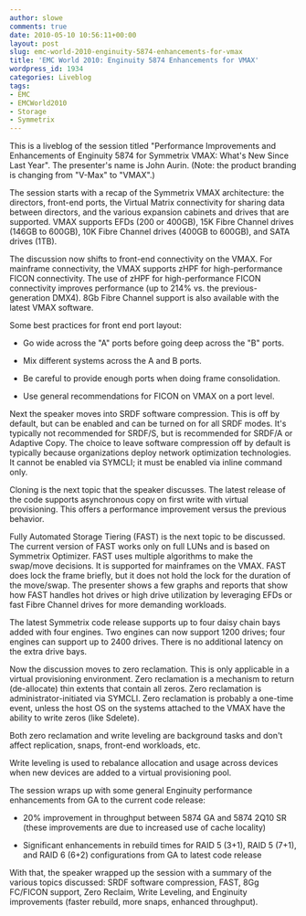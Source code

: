```yaml
---
author: slowe
comments: true
date: 2010-05-10 10:56:11+00:00
layout: post
slug: emc-world-2010-enginuity-5874-enhancements-for-vmax
title: 'EMC World 2010: Enginuity 5874 Enhancements for VMAX'
wordpress_id: 1934
categories: Liveblog
tags:
- EMC
- EMCWorld2010
- Storage
- Symmetrix
---
```


This is a liveblog of the session titled "Performance Improvements and Enhancements of Enginuity 5874 for Symmetrix VMAX: What's New Since Last Year". The presenter's name is John Aurin. (Note: the product branding is changing from "V-Max" to "VMAX".)

The session starts with a recap of the Symmetrix VMAX architecture: the directors, front-end ports, the Virtual Matrix connectivity for sharing data between directors, and the various expansion cabinets and drives that are supported. VMAX supports EFDs (200 or 400GB), 15K Fibre Channel drives (146GB to 600GB), 10K Fibre Channel drives (400GB to 600GB), and SATA drives (1TB).

The discussion now shifts to front-end connectivity on the VMAX. For mainframe connectivity, the VMAX supports zHPF for high-performance FICON connectivity. The use of zHPF for high-performance FICON connectivity improves performance (up to 214% vs. the previous-generation DMX4). 8Gb Fibre Channel support is also available with the latest VMAX software.

Some best practices for front end port layout:

* Go wide across the "A" ports before going deep across the "B" ports.

* Mix different systems across the A and B ports.

* Be careful to provide enough ports when doing frame consolidation.

* Use general recommendations for FICON on VMAX on a port level.

Next the speaker moves into SRDF software compression. This is off by default, but can be enabled and can be turned on for all SRDF modes. It's typically not recommended for SRDF/S, but is recommended for SRDF/A or Adaptive Copy. The choice to leave software compression off by default is typically because organizations deploy network optimization technologies. It cannot be enabled via SYMCLI; it must be enabled via inline command only.

Cloning is the next topic that the speaker discusses. The latest release of the code supports asynchronous copy on first write with virtual provisioning. This offers a performance improvement versus the previous behavior.

Fully Automated Storage Tiering (FAST) is the next topic to be discussed. The current version of FAST works only on full LUNs and is based on Symmetrix Optimizer. FAST uses multiple algorithms to make the swap/move decisions. It is supported for mainframes on the VMAX. FAST does lock the frame briefly, but it does not hold the lock for the duration of the move/swap. The presenter shows a few graphs and reports that show how FAST handles hot drives or high drive utilization by leveraging EFDs or fast Fibre Channel drives for more demanding workloads.

The latest Symmetrix code release supports up to four daisy chain bays added with four engines. Two engines can now support 1200 drives; four engines can support up to 2400 drives. There is no additional latency on the extra drive bays.

Now the discussion moves to zero reclamation. This is only applicable in a virtual provisioning environment. Zero reclamation is a mechanism to return (de-allocate) thin extents that contain all zeros. Zero reclamation is administrator-initiated via SYMCLI. Zero reclamation is probably a one-time event, unless the host OS on the systems attached to the VMAX have the ability to write zeros (like Sdelete).

Both zero reclamation and write leveling are background tasks and don't affect replication, snaps, front-end workloads, etc.

Write leveling is used to rebalance allocation and usage across devices when new devices are added to a virtual provisioning pool.

The session wraps up with some general Enginuity performance enhancements from GA to the current code release:

* 20% improvement in throughput between 5874 GA and 5874 2Q10 SR (these improvements are due to increased use of cache locality)

* Significant enhancements in rebuild times for RAID 5 (3+1), RAID 5 (7+1), and RAID 6 (6+2) configurations from GA to latest code release

With that, the speaker wrapped up the session with a summary of the various topics discussed: SRDF software compression, FAST, 8Gg FC/FICON support, Zero Reclaim, Write Leveling, and Enginuity improvements (faster rebuild, more snaps, enhanced throughput).
